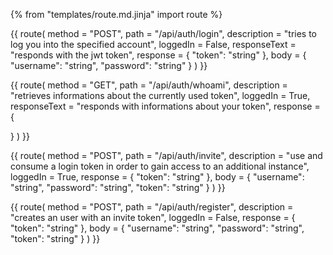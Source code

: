 {% from "templates/route.md.jinja" import route %}

{{ route(
  method = "POST",
  path = "/api/auth/login",
  description = "tries to log you into the specified account",
  loggedIn = False,
  responseText = "responds with the jwt token",
  response = {
    "token": "string"
  },
  body = {
    "username": "string",
    "password": "string"
  }
) }}

{{ route(
  method = "GET",
  path = "/api/auth/whoami",
  description = "retrieves informations about the currently used token",
  loggedIn = True,
  responseText = "responds with informations about your token",
  response = {
    
  }
) }}

{{ route(
  method = "POST",
  path = "/api/auth/invite",
  description = "use and consume a login token in order to gain access to an additional instance",
  loggedIn = True,
  response = {
    "token": "string"
  },
  body = {
    "username": "string",
    "password": "string",
    "token": "string"
  }
) }}

{{ route(
  method = "POST",
  path = "/api/auth/register",
  description = "creates an user with an invite token",
  loggedIn = False,
  response = {
    "token": "string"
  },
  body = {
    "username": "string",
    "password": "string",
    "token": "string"
  }
) }}